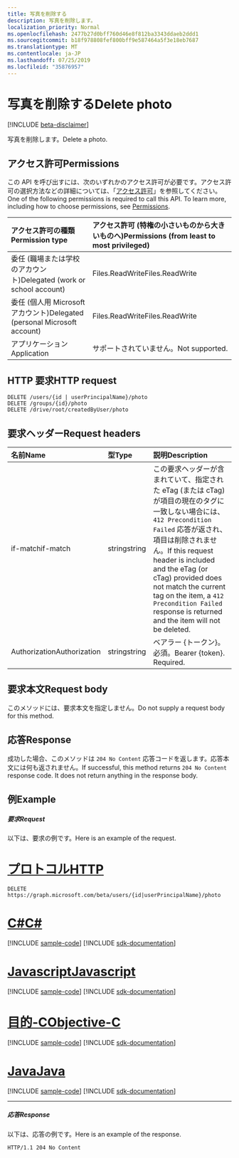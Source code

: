 ```yaml
---
title: 写真を削除する
description: 写真を削除します。
localization_priority: Normal
ms.openlocfilehash: 2477b27d0bff760d46e8f812ba3343ddaeb2ddd1
ms.sourcegitcommit: b18f978808fef800bff9e587464a5f3e18eb7687
ms.translationtype: MT
ms.contentlocale: ja-JP
ms.lasthandoff: 07/25/2019
ms.locfileid: "35876957"
---
```

# <a name="delete-photo"></a><span data-ttu-id="2ea32-103">写真を削除する</span><span class="sxs-lookup"><span data-stu-id="2ea32-103">Delete photo</span></span>

[!INCLUDE [beta-disclaimer](../../includes/beta-disclaimer.md)]

<span data-ttu-id="2ea32-104">写真を削除します。</span><span class="sxs-lookup"><span data-stu-id="2ea32-104">Delete a photo.</span></span>
## <a name="permissions"></a><span data-ttu-id="2ea32-105">アクセス許可</span><span class="sxs-lookup"><span data-stu-id="2ea32-105">Permissions</span></span>
<span data-ttu-id="2ea32-p101">この API を呼び出すには、次のいずれかのアクセス許可が必要です。アクセス許可の選択方法などの詳細については、「[アクセス許可](/graph/permissions-reference)」を参照してください。</span><span class="sxs-lookup"><span data-stu-id="2ea32-p101">One of the following permissions is required to call this API. To learn more, including how to choose permissions, see [Permissions](/graph/permissions-reference).</span></span>

|<span data-ttu-id="2ea32-108">アクセス許可の種類</span><span class="sxs-lookup"><span data-stu-id="2ea32-108">Permission type</span></span>      | <span data-ttu-id="2ea32-109">アクセス許可 (特権の小さいものから大きいものへ)</span><span class="sxs-lookup"><span data-stu-id="2ea32-109">Permissions (from least to most privileged)</span></span>              |
|:--------------------|:---------------------------------------------------------|
|<span data-ttu-id="2ea32-110">委任 (職場または学校のアカウント)</span><span class="sxs-lookup"><span data-stu-id="2ea32-110">Delegated (work or school account)</span></span> | <span data-ttu-id="2ea32-111">Files.ReadWrite</span><span class="sxs-lookup"><span data-stu-id="2ea32-111">Files.ReadWrite</span></span>    |
|<span data-ttu-id="2ea32-112">委任 (個人用 Microsoft アカウント)</span><span class="sxs-lookup"><span data-stu-id="2ea32-112">Delegated (personal Microsoft account)</span></span> | <span data-ttu-id="2ea32-113">Files.ReadWrite</span><span class="sxs-lookup"><span data-stu-id="2ea32-113">Files.ReadWrite</span></span>    |
|<span data-ttu-id="2ea32-114">アプリケーション</span><span class="sxs-lookup"><span data-stu-id="2ea32-114">Application</span></span> | <span data-ttu-id="2ea32-115">サポートされていません。</span><span class="sxs-lookup"><span data-stu-id="2ea32-115">Not supported.</span></span> |

## <a name="http-request"></a><span data-ttu-id="2ea32-116">HTTP 要求</span><span class="sxs-lookup"><span data-stu-id="2ea32-116">HTTP request</span></span>
<!-- { "blockType": "ignored" } -->
```http
DELETE /users/{id | userPrincipalName}/photo
DELETE /groups/{id}/photo
DELETE /drive/root/createdByUser/photo

```
## <a name="request-headers"></a><span data-ttu-id="2ea32-117">要求ヘッダー</span><span class="sxs-lookup"><span data-stu-id="2ea32-117">Request headers</span></span>
| <span data-ttu-id="2ea32-118">名前</span><span class="sxs-lookup"><span data-stu-id="2ea32-118">Name</span></span>       | <span data-ttu-id="2ea32-119">型</span><span class="sxs-lookup"><span data-stu-id="2ea32-119">Type</span></span> | <span data-ttu-id="2ea32-120">説明</span><span class="sxs-lookup"><span data-stu-id="2ea32-120">Description</span></span>|
|:---------------|:--------|:----------|
| <span data-ttu-id="2ea32-121">if-match</span><span class="sxs-lookup"><span data-stu-id="2ea32-121">if-match</span></span>  | <span data-ttu-id="2ea32-122">string</span><span class="sxs-lookup"><span data-stu-id="2ea32-122">string</span></span>  | <span data-ttu-id="2ea32-123">この要求ヘッダーが含まれていて、指定された eTag (または cTag) が項目の現在のタグに一致しない場合には、`412 Precondition Failed` 応答が返され、項目は削除されません。</span><span class="sxs-lookup"><span data-stu-id="2ea32-123">If this request header is included and the eTag (or cTag) provided does not match the current tag on the item, a `412 Precondition Failed` response is returned and the item will not be deleted.</span></span>|
| <span data-ttu-id="2ea32-124">Authorization</span><span class="sxs-lookup"><span data-stu-id="2ea32-124">Authorization</span></span>  | <span data-ttu-id="2ea32-125">string</span><span class="sxs-lookup"><span data-stu-id="2ea32-125">string</span></span>  | <span data-ttu-id="2ea32-p102">ベアラー {トークン}。必須。</span><span class="sxs-lookup"><span data-stu-id="2ea32-p102">Bearer {token}. Required.</span></span> |

## <a name="request-body"></a><span data-ttu-id="2ea32-128">要求本文</span><span class="sxs-lookup"><span data-stu-id="2ea32-128">Request body</span></span>
<span data-ttu-id="2ea32-129">このメソッドには、要求本文を指定しません。</span><span class="sxs-lookup"><span data-stu-id="2ea32-129">Do not supply a request body for this method.</span></span>

## <a name="response"></a><span data-ttu-id="2ea32-130">応答</span><span class="sxs-lookup"><span data-stu-id="2ea32-130">Response</span></span>

<span data-ttu-id="2ea32-p103">成功した場合、このメソッドは `204 No Content` 応答コードを返します。応答本文には何も返されません。</span><span class="sxs-lookup"><span data-stu-id="2ea32-p103">If successful, this method returns `204 No Content` response code. It does not return anything in the response body.</span></span>

## <a name="example"></a><span data-ttu-id="2ea32-133">例</span><span class="sxs-lookup"><span data-stu-id="2ea32-133">Example</span></span>
##### <a name="request"></a><span data-ttu-id="2ea32-134">要求</span><span class="sxs-lookup"><span data-stu-id="2ea32-134">Request</span></span>
<span data-ttu-id="2ea32-135">以下は、要求の例です。</span><span class="sxs-lookup"><span data-stu-id="2ea32-135">Here is an example of the request.</span></span>

# <a name="httptabhttp"></a>[<span data-ttu-id="2ea32-136">プロトコル</span><span class="sxs-lookup"><span data-stu-id="2ea32-136">HTTP</span></span>](#tab/http)
<!-- {
  "blockType": "request",
  "name": "delete_photo"
}-->
```http
DELETE https://graph.microsoft.com/beta/users/{id|userPrincipalName}/photo
```
# <a name="ctabcsharp"></a>[<span data-ttu-id="2ea32-137">C#</span><span class="sxs-lookup"><span data-stu-id="2ea32-137">C#</span></span>](#tab/csharp)
[!INCLUDE [sample-code](../includes/snippets/csharp/delete-photo-csharp-snippets.md)]
[!INCLUDE [sdk-documentation](../includes/snippets/snippets-sdk-documentation-link.md)]

# <a name="javascripttabjavascript"></a>[<span data-ttu-id="2ea32-138">Javascript</span><span class="sxs-lookup"><span data-stu-id="2ea32-138">Javascript</span></span>](#tab/javascript)
[!INCLUDE [sample-code](../includes/snippets/javascript/delete-photo-javascript-snippets.md)]
[!INCLUDE [sdk-documentation](../includes/snippets/snippets-sdk-documentation-link.md)]

# <a name="objective-ctabobjc"></a>[<span data-ttu-id="2ea32-139">目的-C</span><span class="sxs-lookup"><span data-stu-id="2ea32-139">Objective-C</span></span>](#tab/objc)
[!INCLUDE [sample-code](../includes/snippets/objc/delete-photo-objc-snippets.md)]
[!INCLUDE [sdk-documentation](../includes/snippets/snippets-sdk-documentation-link.md)]

# <a name="javatabjava"></a>[<span data-ttu-id="2ea32-140">Java</span><span class="sxs-lookup"><span data-stu-id="2ea32-140">Java</span></span>](#tab/java)
[!INCLUDE [sample-code](../includes/snippets/java/delete-photo-java-snippets.md)]
[!INCLUDE [sdk-documentation](../includes/snippets/snippets-sdk-documentation-link.md)]

---

##### <a name="response"></a><span data-ttu-id="2ea32-141">応答</span><span class="sxs-lookup"><span data-stu-id="2ea32-141">Response</span></span>
<span data-ttu-id="2ea32-142">以下は、応答の例です。</span><span class="sxs-lookup"><span data-stu-id="2ea32-142">Here is an example of the response.</span></span>
<!-- {
  "blockType": "response",
  "truncated": false
} -->
```http
HTTP/1.1 204 No Content
```

<!-- uuid: 8fcb5dbc-d5aa-4681-8e31-b001d5168d79
2015-10-25 14:57:30 UTC -->
<!--
{
  "type": "#page.annotation",
  "description": "Delete photo",
  "keywords": "",
  "section": "documentation",
  "tocPath": "",
  "suppressions": [
  ]
}
-->
